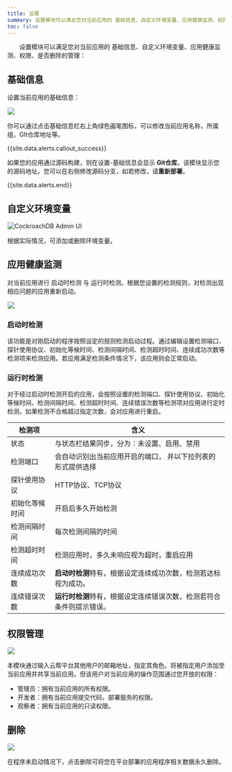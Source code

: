 ```yaml
---
title: 设置
summary: 设置模块可以满足您对当前应用的 基础信息、自定义环境变量、应用健康监测、权限、是否删除的管理。
toc: false
---
```


<div id="toc"></div>

&emsp;&emsp;设置模块可以满足您对当前应用的 基础信息、自定义环境变量、应用健康监测、权限、是否删除的管理：

## 基础信息

设置当前应用的基础信息：

<img src="https://static.goodrain.com/images/acp/docs/user-docs/myapps/myapp-platform-settings-1.png" style="border:1px solid #eee;max-width:100%" />

你可以通过点击基础信息栏右上角绿色画笔图标，可以修改当前应用名称，所属组，GIt仓库地址等。

{{site.data.alerts.callout_success}}

如果您的应用通过源码构建，则在设置-基础信息会显示 **Git仓库**，该模块显示您的源码地址。您可以在右侧修改源码分支，如若修改，请**重新部署**。

{{site.data.alerts.end}}

## 自定义环境变量

<img src="https://static.goodrain.com/images/acp/docs/user-docs/myapps/myapp-platform-settings-2.png" alt="CockroachDB Admin UI" style="border:1px solid #eee;max-width:100%" />

根据实际情况，可添加或删除环境变量。

## 应用健康监测

对当前应用进行 启动时检测 与 运行时检测。根据您设置的检测规则，对检测出现相应问题的应用重新启动。

<img src="https://static.goodrain.com/images/acp/docs/user-docs/myapps/myapp-platform-settings3.png" style="border:1px solid #eee;max-width:100%" />

### 启动时检测

该功能是对刚启动的程序按照设定的规则检测启动过程。通过编辑设置检测端口、探针使用协议、初始化等候时间、检测间隔时间、检测超时时间、连续成功次数等检测项来检测应用。若应用满足检测条件情况下，该应用则会正常启动。

### 运行时检测

对于经过启动时检测开启的应用，会按照设置的检测端口、探针使用协议、初始化等候时间、检测间隔时间、检测超时时间、连续错误次数等检测项对应用进行定时检测，如果检测不合格超过指定次数，会对应用进行重启。

| 检测项     | 含义                                   |
| ------- | ------------------------------------ |
| 状态      | 与状态栏结果同步，分为：未设置、启用、禁用                |
| 检测端口    | 会自动识别出当前应用开启的端口， 并以下拉列表的形式提供选择       |
| 探针使用协议  | HTTP协议、TCP协议                         |
| 初始化等候时间 | 开启后多久开始检测                            |
| 检测间隔时间  | 每次检测间隔的时间                            |
| 检测超时时间  | 检测应用时，多久未响应视为超时，重启应用                 |
| 连续成功次数  | **启动时检测**特有，根据设定连续成功次数，检测若达标视为成功。    |
| 连续错误次数  | **运行时检测**特有，根据设定连续错误次数，检测若符合条件则提示错误。 |

## 权限管理

<img src="https://static.goodrain.com/images/acp/docs/user-docs/myapps/myapp-platform-settings4.png" style="border:1px solid #eee;max-width:100%" />

本模块通过输入云帮平台其他用户的邮箱地址，指定其角色。将被指定用户添加至当前应用并共享当前应用。但该用户对当前应用的操作范围通过您开放的权限：

- 管理员：拥有当前应用的所有权限。
- 开发者：拥有当前应用提交代码，部署服务的权限。
- 观察者：拥有当前应用的只读权限。

## 删除

<img src="https://static.goodrain.com/images/acp/docs/user-docs/myapps/myapp-platform-settings5.png" style="border:1px solid #eee;max-width:100%" />

在程序未启动情况下，点击删除可将您在平台部署的应用程序相关数据永久删除。